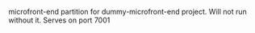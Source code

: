 microfront-end partition for dummy-microfront-end project. Will not run without it. Serves on port 7001
